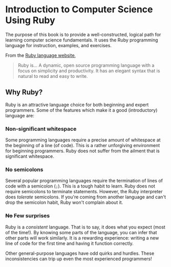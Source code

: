 # Introduction to Computer Science Using Ruby

The purpose of this book is to provide a well-constructed, logical path for learning computer science fundamentals. It uses the Ruby programming language for instruction, examples, and exercises.

From the [Ruby language website](https://www.ruby-lang.org/en/),

> Ruby is... A dynamic, open source programming language with a focus on simplicity and productivity. It has an elegant syntax that is natural to read and easy to write.

## Why Ruby?

Ruby is an attractive language choice for both beginning and expert programmers. Some of the features which make it a good (introductory) language are:

### Non-significant whitespace

Some programming languages require a precise amount of whitespace at the beginning of a line (of code). This is a rather unforgiving environment for beginning programmers. Ruby does not suffer from the ailment that is significant whitespace.

### No semicolons

Several popular programming languages require the termination of lines of code with a semicolon (`;`). This is a tough habit to learn. Ruby does not require semicolons to terminate statements. However, the Ruby interpreter does _tolerate_ semicolons. If you're coming from another language and can't drop the semicolon habit, Ruby won't complain about it.

### ~~No~~ Few surprises

Ruby is a _consistent_ language. That is to say, it does what you expect (most of the time!). By knowing some parts of the language, you can infer that other parts will work similarly. It is a rewarding experience: writing a new line of code for the first time and having it function correctly.

Other general-purpose languages have odd quirks and hurdles. These inconsistencies can trip up even the most experienced programmers!